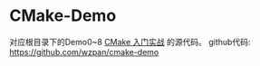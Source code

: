 CMake-Demo
=====
对应根目录下的Demo0~8
[CMake 入门实战](http://hahack.com/codes/cmake) 的源代码。
github代码: https://github.com/wzpan/cmake-demo

